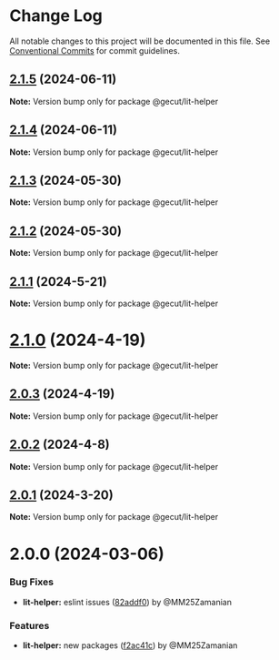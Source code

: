 # Change Log

All notable changes to this project will be documented in this file.
See [Conventional Commits](https://conventionalcommits.org) for commit guidelines.

## [2.1.5](https://github.com/gecut/hybrid-ui/compare/@gecut/lit-helper@2.1.4...@gecut/lit-helper@2.1.5) (2024-06-11)

**Note:** Version bump only for package @gecut/lit-helper

## [2.1.4](https://github.com/gecut/hybrid-ui/compare/@gecut/lit-helper@2.1.3...@gecut/lit-helper@2.1.4) (2024-06-11)

**Note:** Version bump only for package @gecut/lit-helper

## [2.1.3](https://github.com/gecut/hybrid-ui/compare/@gecut/lit-helper@2.1.2...@gecut/lit-helper@2.1.3) (2024-05-30)

**Note:** Version bump only for package @gecut/lit-helper

## [2.1.2](https://github.com/gecut/hybrid-ui/compare/@gecut/lit-helper@2.1.1...@gecut/lit-helper@2.1.2) (2024-05-30)

**Note:** Version bump only for package @gecut/lit-helper

## [2.1.1](https://github.com/gecut/hybrid-ui/compare/@gecut/lit-helper@2.1.0...@gecut/lit-helper@2.1.1) (2024-5-21)

**Note:** Version bump only for package @gecut/lit-helper

# [2.1.0](https://github.com/gecut/hybrid-ui/compare/@gecut/lit-helper@2.0.3...@gecut/lit-helper@2.1.0) (2024-4-19)

**Note:** Version bump only for package @gecut/lit-helper

## [2.0.3](https://github.com/gecut/hybrid-ui/compare/@gecut/lit-helper@2.0.2...@gecut/lit-helper@2.0.3) (2024-4-19)

**Note:** Version bump only for package @gecut/lit-helper

## [2.0.2](https://github.com/gecut/hybrid-ui/compare/@gecut/lit-helper@2.0.1...@gecut/lit-helper@2.0.2) (2024-4-8)

**Note:** Version bump only for package @gecut/lit-helper

## [2.0.1](https://github.com/gecut/hybrid-ui/compare/@gecut/lit-helper@2.0.0...@gecut/lit-helper@2.0.1) (2024-3-20)

**Note:** Version bump only for package @gecut/lit-helper

# 2.0.0 (2024-03-06)

### Bug Fixes

- **lit-helper:** eslint issues ([82addf0](https://github.com/gecut/hybrid-ui/commit/82addf08e6f839659082b6a9313b0cbc1680fc66)) by @MM25Zamanian

### Features

- **lit-helper:** new packages ([f2ac41c](https://github.com/gecut/hybrid-ui/commit/f2ac41c9dcb2f2ac0ba48b01b6661c4f9ab70dcd)) by @MM25Zamanian

